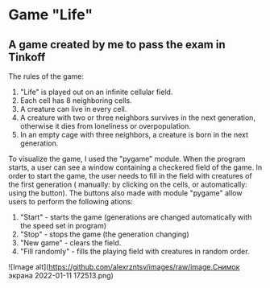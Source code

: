 # Game "Life"
## A game created by me to pass the exam in Tinkoff
The rules of the game:
  1. "Life" is played out on an infinite cellular field.
  2. Each cell has 8 neighboring cells.
  3. A creature can live in every cell.
  4. A creature with two or three neighbors survives in the next generation, otherwise it dies from loneliness or overpopulation.
  5. In an empty cage with three neighbors, a creature is born in the next generation.

To visualize the game, I used the "pygame" module. When the program starts, a user can see a window containing a checkered field of the game. In order to start the game, the user needs to fill in the field with creatures of the first generation ( manually: by clicking on the cells, or automatically: using the button). The buttons also made with module "pygame" allow users to perform the following ations:
1. "Start" - starts the game (generations are changed automatically with the speed set in program)
2. "Stop" - stops the game (the generation changing)
3. "New game" - clears the field.
4. "Fill randomly" - fills the playing field with creatures in random order.  

![Image alt](https://github.com/alexrzntsv/images/raw/image.Снимок экрана 2022-01-11 172513.png)
